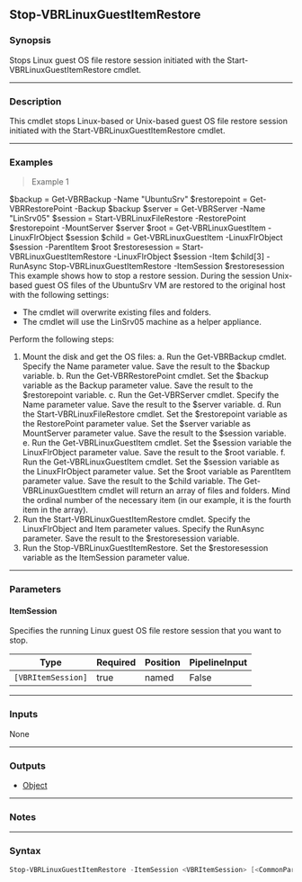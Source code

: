 Stop-VBRLinuxGuestItemRestore
-----------------------------

### Synopsis
Stops Linux guest OS file restore session initiated with the Start-VBRLinuxGuestItemRestore cmdlet.

---

### Description

This cmdlet stops Linux-based or Unix-based guest OS file restore session initiated with the Start-VBRLinuxGuestItemRestore cmdlet.

---

### Examples
> Example 1

$backup = Get-VBRBackup -Name "UbuntuSrv"
$restorepoint = Get-VBRRestorePoint -Backup $backup
$server = Get-VBRServer -Name "LinSrv05"
$session = Start-VBRLinuxFileRestore -RestorePoint $restorepoint -MountServer $server
$root = Get-VBRLinuxGuestItem -LinuxFlrObject $session
$child = Get-VBRLinuxGuestItem -LinuxFlrObject $session -ParentItem $root
$restoresession = Start-VBRLinuxGuestItemRestore -LinuxFlrObject $session -Item $child[3] -RunAsync
Stop-VBRLinuxGuestItemRestore -ItemSession $restoresession
This example shows how to stop a restore session.
During the session Unix-based guest OS files of the UbuntuSrv VM are restored to the original host with the following settings:
- The cmdlet will overwrite existing files and folders.
- The cmdlet will use the LinSrv05 machine as a helper appliance.

Perform the following steps:
1. Mount the disk and get the OS files:
a. Run the Get-VBRBackup cmdlet. Specify the Name parameter value. Save the result to the $backup variable.
b. Run the Get-VBRRestorePoint cmdlet. Set the $backup variable as the Backup parameter value. Save the result to the $restorepoint variable.
c. Run the Get-VBRServer cmdlet. Specify the Name parameter value. Save the result to the $server variable.
d. Run the Start-VBRLinuxFileRestore cmdlet. Set the $restorepoint variable as the RestorePoint parameter value. Set the $server variable as MountServer parameter value. Save the result to the $session variable.
e. Run the Get-VBRLinuxGuestItem cmdlet. Set the $session variable the LinuxFlrObject parameter value. Save the result to the $root variable.
f. Run the Get-VBRLinuxGuestItem cmdlet. Set the $session variable as the LinuxFlrObject parameter value. Set the $root variable as ParentItem parameter value. Save the result to the $child variable.
The Get-VBRLinuxGuestItem cmdlet will return an array of files and folders. Mind the ordinal number of the necessary item (in our example, it is the fourth item in the array).
2. Run the Start-VBRLinuxGuestItemRestore cmdlet. Specify the LinuxFlrObject and Item parameter values. Specify the RunAsync parameter. Save the result to the $restoresession variable.
3. Run the Stop-VBRLinuxGuestItemRestore. Set the $restoresession variable as the ItemSession parameter value.

---

### Parameters
#### **ItemSession**
Specifies the running Linux guest OS file restore session that you want to stop.

|Type              |Required|Position|PipelineInput|
|------------------|--------|--------|-------------|
|`[VBRItemSession]`|true    |named   |False        |

---

### Inputs
None

---

### Outputs
* [Object](https://learn.microsoft.com/en-us/dotnet/api/System.Object)

---

### Notes

---

### Syntax
```PowerShell
Stop-VBRLinuxGuestItemRestore -ItemSession <VBRItemSession> [<CommonParameters>]
```
